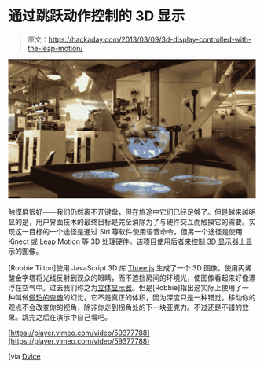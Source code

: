 # 通过跳跃动作控制的 3D 显示

> 原文：<https://hackaday.com/2013/03/09/3d-display-controlled-with-the-leap-motion/>

![3d-display-controlled-with-leap-motion](img/05cdacd91b82f520aec057d15ab34f3a.png)

触摸屏很好——我们仍然离不开键盘，但在旅途中它们已经足够了。但是越来越明显的是，用户界面技术的最终目标是完全消除为了与硬件交互而触摸它的需要。实现这一目标的一个途径是通过 Siri 等软件使用语音命令，但另一个途径是使用 Kinect 或 Leap Motion 等 3D 处理硬件。该项目使用后者[来控制 3D 显示器](http://robbietilton.com/blog/?p=1589)上显示的图像。

[Robbie Tilton]使用 JavaScript 3D 库 [Three.js](https://github.com/mrdoob/three.js/) 生成了一个 3D 图像。使用丙烯酸金字塔将光线反射到观众的眼睛，而不遮挡房间的环境光，使图像看起来好像漂浮在空气中。过去我们称之为[立体显示器](http://hackaday.com/2011/01/18/glimpses-of-a-3d-volumetric-display/)。但是[Robbie]指出这实际上使用了一种叫做[佩珀的鬼魂](http://en.wikipedia.org/wiki/Pepper%27s_ghost)的幻觉。它不是真正的体积，因为深度只是一种错觉。移动你的观点不会改变你的视角，除非你走到拐角处的下一块亚克力。不过还是不错的效果。跳完之后在演示中自己看吧。

[https://player.vimeo.com/video/59377788](https://player.vimeo.com/video/59377788)

[via [Dvice](http://www.dvice.com/2013-3-7/manipulable-3d-hologram-created-leap-motion)